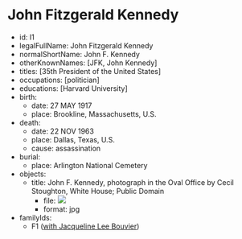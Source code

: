 # John Fitzgerald Kennedy
- id: I1
- legalFullName: John Fitzgerald Kennedy
- normalShortName: John F. Kennedy
- otherKnownNames: [JFK, John Kennedy]
- titles: [35th President of the United States]
- occupations: [politician]
- educations: [Harvard University]
- birth:
  - date: 27 MAY 1917
  - place: Brookline, Massachusetts, U.S.
- death:
  - date: 22 NOV 1963
  - place: Dallas, Texas, U.S.
  - cause: assassination
- burial:
  - place: Arlington National Cemetery
- objects:
  - title: John F. Kennedy, photograph in the Oval Office by Cecil Stoughton, White House; Public Domain
    - file: ![](https://upload.wikimedia.org/wikipedia/commons/thumb/c/c3/John_F._Kennedy%2C_White_House_color_photo_portrait.jpg/370px-John_F._Kennedy%2C_White_House_color_photo_portrait.jpg)
    - format: jpg
- familyIds:
  - F1 ([with Jacqueline Lee Bouvier](../../families/F1))
